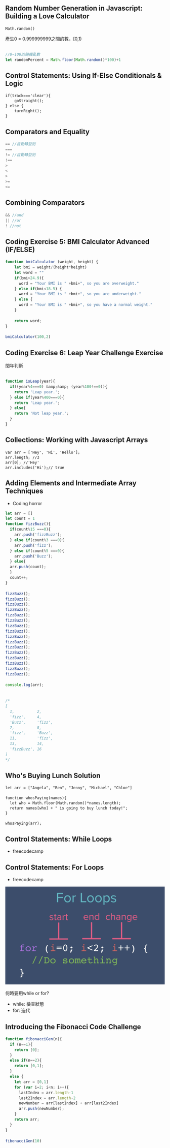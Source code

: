 ## Random Number Generation in Javascript: Building a Love Calculator

```
Math.random()
```
產生0 = 0.999999999之間的數，[0,1)


```javascript

//0~100的隨機亂數
let randomPercent = Math.floor(Math.random()*100)+1
```

## Control Statements: Using If-Else Conditionals & Logic

```
if(track==='clear'){
    goStraight();
} else {
    turnRight();
}

```
## Comparators and Equality

```javascript
== //自動轉型別
===
!= //自動轉型別
!==
>
<
>
>=
<=  
```

## Combining Comparators

```javascript
&& //and
|| //or
! //not
```

## Coding Exercise 5: BMI Calculator Advanced (IF/ELSE)

```javascript
function bmiCalculator (weight, height) {
    let bmi = weight/(height*height)
    let word = ""
    if(bmi>24.9){
      word = "Your BMI is " +bmi+", so you are overweight."
    } else if(bmi<18.5) {
      word = "Your BMI is " +bmi+", so you are underweight."
    } else {
      word = "Your BMI is " +bmi+", so you have a normal weight."
    }

    return word;
}

bmiCalculator(100,2)
```

## Coding Exercise 6: Leap Year Challenge Exercise

閏年判斷

```javascript

function isLeap(year){
  if((year%4===0) &amp;&amp; (year%100!==0)){
    return 'Leap year.';
  } else if(year%400===0){
    return 'Leap year.';
  } else{
    return 'Not leap year.';
  }
}
```


## Collections: Working with Javascript Arrays

```
var arr = ['Hey', 'Hi', 'Hello'];
arr.length; //3
arr[0]; //'Hey'
arr.includes('Hi');// true
```

## Adding Elements and Intermediate Array Techniques

- Coding horror

``` javascript
let arr = []
let count = 1
function fizzBuzz(){
  if(count%15 ===0){
    arr.push('fizzBuzz');
  } else if(count%3 ===0){
    arr.push('fizz');
  } else if(count%5 ===0){
    arr.push('Buzz');
  } else{
  arr.push(count);
  }
  count++;
}

fizzBuzz();
fizzBuzz();
fizzBuzz();
fizzBuzz();
fizzBuzz();
fizzBuzz();
fizzBuzz();
fizzBuzz();
fizzBuzz();
fizzBuzz();
fizzBuzz();
fizzBuzz();
fizzBuzz();
fizzBuzz();
fizzBuzz();
fizzBuzz();

console.log(arr);


/*
[
  1,          2,
  'fizz',     4,
  'Buzz',     'fizz',
  7,          8,
  'fizz',     'Buzz',
  11,         'fizz',
  13,         14,
  'fizzBuzz', 16
]
*/
```

## Who's Buying Lunch Solution

```
let arr = ["Angela", "Ben", "Jenny", "Michael", "Chloe"]

function whosPaying(names){
  let who = Math.floor(Math.random()*names.length);
  return names[who] + " is going to buy lunch today!";
}

whosPaying(arr);
```

## Control Statements: While Loops

- freecodecamp

## Control Statements: For Loops

- freecodecamp

![](/img/12.png)

何時要用while or for?
- while: 檢查狀態
- for: 迭代

## Introducing the Fibonacci Code Challenge

```javascript
function fibonacciGen(n){
  if (n==1){
    return [0];
  } 
  else if(n==2){
    return [0,1];
  } 
  else {
    let arr = [0,1]
    for (var i=2; i<n; i++){
      lastIndex = arr.length-1
      last2Index = arr.length-2
      newNumber = arr[lastIndex] + arr[last2Index]
      arr.push(newNumber);   
    } 
    return arr;
  }
}

fibonacciGen(10)
```

